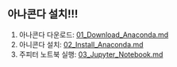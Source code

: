 ## 아나콘다 설치!!!
  1. 아나콘다 다운로드: [01_Download_Anaconda.md](./01_Download_Anaconda.md)
  2. 아니콘다 설치: [02_Install_Anaconda.md](./02_Install_Anaconda.md)
  3. 주피터 노트북 실행: [03_Jupyter_Notebook.md](./03_Jupyter_Notebook.md)
